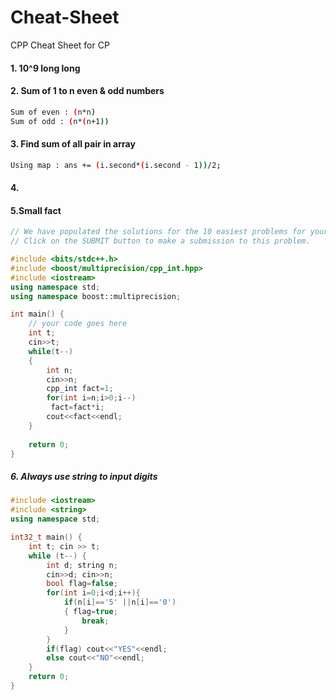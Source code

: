 # Cheat-Sheet
CPP Cheat Sheet for CP

#### 1. 10^9 long long
#### 2. Sum of 1 to n even & odd numbers
```bash
Sum of even : (n*n)
Sum of odd : (n*(n+1))
```

#### 3. Find sum of all pair in array
```bash
Using map : ans += (i.second*(i.second - 1))/2;
```
#### 4.
#### 5.Small fact
```cpp
// We have populated the solutions for the 10 easiest problems for your support.
// Click on the SUBMIT button to make a submission to this problem.

#include <bits/stdc++.h>
#include <boost/multiprecision/cpp_int.hpp>
#include <iostream>
using namespace std;
using namespace boost::multiprecision;

int main() {
	// your code goes here
	int t;
	cin>>t;
	while(t--)
	{
	    int n;
	    cin>>n;
	    cpp_int fact=1;
	    for(int i=n;i>0;i--)
	     fact=fact*i;
	    cout<<fact<<endl; 
	}
	
	return 0;
}
```
##### 6. Always use string to input digits
```cpp
#include <iostream>
#include <string>
using namespace std;

int32_t main() {
    int t; cin >> t;
    while (t--) {
		int d; string n; 
		cin>>d; cin>>n;  
		bool flag=false;
		for(int i=0;i<d;i++){	
			if(n[i]=='5' ||n[i]=='0')
			{ flag=true;
				break;
			}
		}		
		if(flag) cout<<"YES"<<endl;
		else cout<<"NO"<<endl;	
    }
    return 0;
}
```


